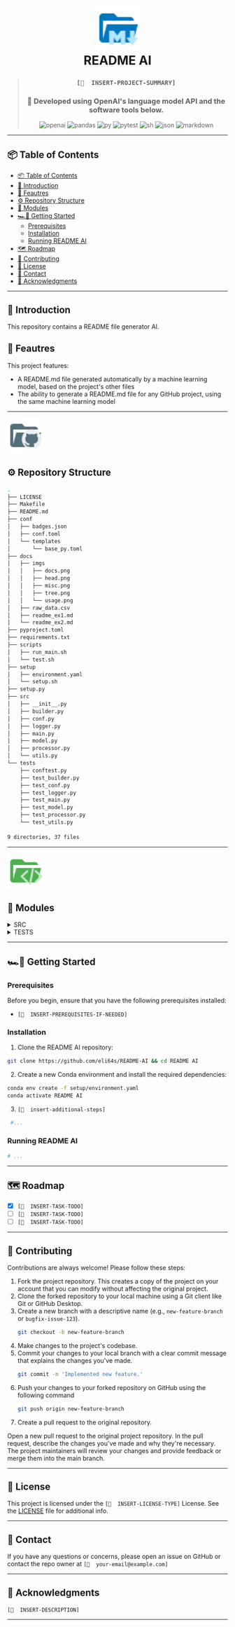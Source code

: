 
<div align="center">
<h1 align="center">
<img src="https://raw.githubusercontent.com/PKief/vscode-material-icon-theme/ec559a9f6bfd399b82bb44393651661b08aaf7ba/icons/folder-markdown-open.svg" width="100" />
<br>
README AI
</h1>

> <h3 align="center">
>
> `[📌  INSERT-PROJECT-SUMMARY]`
>
> </h3>
> <h3 align="center">🚀 Developed using OpenAI's language model API and the software tools below.</h3>
> <p align="center">
> 
> ![openai](https://img.shields.io/badge/OpenAI-412991.svg?style=for-the-badge&logo=OpenAI&logoColor=white)
> ![pandas](https://img.shields.io/badge/pandas-150458.svg?style=for-the-badge&logo=pandas&logoColor=white)
> ![py](https://img.shields.io/badge/Python-3776AB.svg?style=for-the-badge&logo=Python&logoColor=white)
> ![pytest](https://img.shields.io/badge/Pytest-0A9EDC.svg?style=for-the-badge&logo=Pytest&logoColor=white)
> ![sh](https://img.shields.io/badge/GNU%20Bash-4EAA25.svg?style=for-the-badge&logo=GNU-Bash&logoColor=white)
> ![json](https://img.shields.io/badge/JSON-000000.svg?style=for-the-badge&logo=JSON&logoColor=white)
> ![markdown](https://img.shields.io/badge/Markdown-000000.svg?style=for-the-badge&logo=Markdown&logoColor=white)
> </p>

</div>


---

## 📦 Table of Contents


- [📦 Table of Contents](#-table-of-contents)
- [👋 Introduction](#-introduction)
- [🔮 Feautres](#-feautres)
- [⚙️ Repository Structure](#️-repository-structure)
- [🧩 Modules](#-modules)
- [🏎💨 Getting Started](#-getting-started)
  - [Prerequisites](#prerequisites)
  - [Installation](#installation)
  - [Running README AI](#running-readme-ai)
- [🗺 Roadmap](#-roadmap)
- [🤝 Contributing](#-contributing)
- [🪪 License](#-license)
- [📲 Contact](#-contact)
- [🙏 Acknowledgments](#-acknowledgments)

---
## 👋 Introduction

This repository contains a README file generator AI.

## 🔮 Feautres

This project features:

* A README.md file generated automatically by a machine learning model, based on the project's other files
* The ability to generate a README.md file for any GitHub project, using the same machine learning model

---

<img src="https://raw.githubusercontent.com/PKief/vscode-material-icon-theme/ec559a9f6bfd399b82bb44393651661b08aaf7ba/icons/folder-github-open.svg" width="80" />

## ⚙️ Repository Structure
```bash
.
├── LICENSE
├── Makefile
├── README.md
├── conf
│   ├── badges.json
│   ├── conf.toml
│   └── templates
│       └── base_py.toml
├── docs
│   ├── imgs
│   │   ├── docs.png
│   │   ├── head.png
│   │   ├── misc.png
│   │   ├── tree.png
│   │   └── usage.png
│   ├── raw_data.csv
│   ├── readme_ex1.md
│   └── readme_ex2.md
├── pyproject.toml
├── requirements.txt
├── scripts
│   ├── run_main.sh
│   └── test.sh
├── setup
│   ├── environment.yaml
│   └── setup.sh
├── setup.py
├── src
│   ├── __init__.py
│   ├── builder.py
│   ├── conf.py
│   ├── logger.py
│   ├── main.py
│   ├── model.py
│   ├── processor.py
│   └── utils.py
└── tests
    ├── conftest.py
    ├── test_builder.py
    ├── test_conf.py
    ├── test_logger.py
    ├── test_main.py
    ├── test_model.py
    ├── test_processor.py
    └── test_utils.py

9 directories, 37 files
```
---

<img src="https://raw.githubusercontent.com/PKief/vscode-material-icon-theme/ec559a9f6bfd399b82bb44393651661b08aaf7ba/icons/folder-src-open.svg" width="80" />

## 🧩 Modules


<details closed><summary>SRC</summary>

| File Name    | Summary                                                                                                                                                                                                                        |
|:-------------|:-------------------------------------------------------------------------------------------------------------------------------------------------------------------------------------------------------------------------------|
| conf.py      | This code defines a configuration constants object, AppConfig, which contains five dataclasses: OpenAI, GitHub, Markdown, Paths, and AppConfig.                                                                                |
| processor.py | This code is a Python script that clones a Git repository and retrieves its contents. It also parses the codebase, gets the file extensions and packages, creates a temporary directory, and creates a conda environment file. |
| logger.py    | This code creates a Logger class which provides methods for logging messages with different levels of severity. It also configures the logger to output messages with colored formatting.                                      |
| model.py     | This code is a Python module that provides functions for summarizing code and generating readme sections. It uses the OpenAI API and the Spacy library to process text.                                                        |
| builder.py   | This code is a Python script that builds a markdown file from a configuration object, a list of features, a list of packages, a name, and a URL.                                                                               |
| utils.py     | This code creates a FileFactory class that can be used to read and write data from different file types, such as CSV, JSON, HTML, MD, and TOML.                                                                                |
| main.py      | This code is a Python script that uses the dacite, builder, model, processor, AppConfig, Logger, and FileFactory modules to generate a README. md file for a given project.                                                    |

</details>

<details closed><summary>TESTS</summary>

| File Name         | Summary                                                                                                                                                                                       |
|:------------------|:----------------------------------------------------------------------------------------------------------------------------------------------------------------------------------------------|
| test_model.py     | This code is a Python script for testing a model. It contains functions for testing the accuracy of the model, as well as functions for validating the model's performance.                   |
| test_utils.py     | This code is a Python file containing unit tests for a utility module. It tests the functionality of the utility module to ensure that it is working correctly.                               |
| conftest.py       | This code is a pytest configuration file which sets up two fixtures, test_conf and my_fixture, for use in tests.                                                                              |
| test_conf.py      | This code is a Python script for testing configuration files. It contains functions for validating the syntax of configuration files and for checking the values of configuration parameters. |
| test_builder.py   | This code is a test suite for a builder module. It contains tests to ensure that the builder module is functioning correctly and producing the expected results.                              |
| test_processor.py | This code is a test suite for a processor module. It contains unit tests to ensure that the processor module is functioning correctly.                                                        |
| test_main.py      | This code is a test file for the main module of a program. It contains tests to ensure that the main module is functioning correctly.                                                         |
| test_logger.py    | This code is a test file for a logger module. It contains tests to ensure that the logger module is functioning correctly and is able to log messages to the console.                         |

</details>
<hr />

## 🏎💨 Getting Started

### Prerequisites

Before you begin, ensure that you have the following prerequisites installed:


- `[📌  INSERT-PREREQUISITES-IF-NEEDED]`


### Installation

1. Clone the README AI repository:


```sh
git clone https://github.com/eli64s/README-AI && cd README AI
```

2. Create a new Conda environment and install the required dependencies:

```sh
conda env create -f setup/environment.yaml
conda activate README AI
```

3. `[📌  insert-additional-steps]`


```sh
 #... 
```

### Running README AI

```sh
# ... 
```

---

## 🗺 Roadmap

- [X] `[📌  INSERT-TASK-TODO]`
- [ ] `[📌  INSERT-TASK-TODO]`
- [ ] `[📌  INSERT-TASK-TODO]`

---

## 🤝 Contributing

Contributions are always welcome! Please follow these steps:

1. Fork the project repository. This creates a copy of the project on your account that you can modify without affecting the original project.
2. Clone the forked repository to your local machine using a Git client like Git or GitHub Desktop.
3. Create a new branch with a descriptive name (e.g., `new-feature-branch` or `bugfix-issue-123`).
   ```sh
   git checkout -b new-feature-branch
   ```
4. Make changes to the project's codebase.
5. Commit your changes to your local branch with a clear commit message that explains the changes you've made.
   ```sh
   git commit -m 'Implemented new feature.'
   ```
6. Push your changes to your forked repository on GitHub using the following command
   ```sh
   git push origin new-feature-branch
   ```
7. Create a pull request to the original repository.

Open a new pull request to the original project repository. In the pull request, describe the changes you've made and why they're necessary. 
The project maintainers will review your changes and provide feedback or merge them into the main branch.

---

## 🪪 License

This project is licensed under the `[📌  INSERT-LICENSE-TYPE]` License. See the [LICENSE](https://docs.github.com/en/communities/setting-up-your-project-for-healthy-contributions/adding-a-license-to-a-repository) file for additional info.


---

## 📲 Contact

If you have any questions or concerns, please open an issue on GitHub or contact the repo owner at `[📌  your-email@example.com]`


---

## 🙏 Acknowledgments

 `[📌  INSERT-DESCRIPTION]`

---

